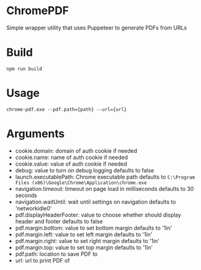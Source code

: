 # ChromePDF
Simple wrapper utility that uses Puppeteer to generate PDFs from URLs

# Build
`npm run build`

# Usage
`chrome-pdf.exe --pdf.path={path} --url={url}`

# Arguments
- cookie.domain: domain of auth cookie if needed
- cookie.name: name of auth cookie if needed
- cookie.value: value of auth cookie if needed
- debug: value to turn on debug logging defaults to false
- launch.executablePath: Chrome executable path defaults to `C:\Program Files (x86)\Google\Chrome\Application\chrome.exe`
- navigation.timeout: timeout on page load in milliseconds defaults to 30 seconds
- navigation.waitUntil: wait until settings on navigation defaults to 'networkidle0'
- pdf.displayHeaderFooter: value to choose whether should display header and footer defaults to false
- pdf.margin.bottom: value to set bottom margin defaults to '1in'
- pdf.margin.left: value to set left margin defaults to '1in'
- pdf.margin.right: value to set right margin defaults to '1in'
- pdf.margin.top: value to set top margin defaults to '1in'
- pdf.path: location to save PDF to
- url: url to print PDF of
